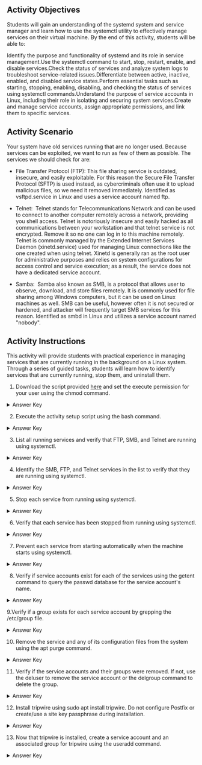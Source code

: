 ## Activity Objectives

Students will gain an understanding of the systemd system and service manager and learn how to use the systemctl utility to effectively manage services on their virtual machine. By the end of this activity, students will be able to:

Identify the purpose and functionality of systemd and its role in service management.Use the systemctl command to start, stop, restart, enable, and disable services.Check the status of services and analyze system logs to troubleshoot service-related issues.Differentiate between active, inactive, enabled, and disabled service states.Perform essential tasks such as starting, stopping, enabling, disabling, and checking the status of services using systemctl commands.Understand the purpose of service accounts in Linux, including their role in isolating and securing system services.Create and manage service accounts, assign appropriate permissions, and link them to specific services.

## Activity Scenario

Your system have old services running that are no longer used. Because services can be exploited, we want to run as few of them as possible. The services we should check for are:

- File Transfer Protocol (FTP): This file sharing service is outdated, insecure, and easily exploitable. For this reason the Secure File Transfer Protocol (SFTP) is used instead, as cybercriminals often use it to upload malicious files, so we need it removed immediately. Identified as vsftpd.service in Linux and uses a service account named ftp.

- Telnet:  Telnet stands for Telecommunications Network and can be used to connect to another computer remotely across a network, providing you shell access. Telnet is notoriously insecure and easily hacked as all communications between your workstation and that telnet service is not encrypted. Remove it so no one can log in to this machine remotely. Telnet is commonly managed by the Extended Internet Services Daemon (xinetd.service) used for managing Linux connections like the one created when using telnet. Xinetd is generally ran as the root user for administrative purposes and relies on system configurations for access control and service execution; as a result, the service does not have a dedicated service account.

- Samba:  Samba also known as SMB, is a protocol that allows user to observe, download, and store files remotely. It is commonly used for file sharing among Windows computers, but it can be used on Linux machines as well. SMB can be useful, however often it is not secured or hardened, and attacker will frequently target SMB services for this reason. Identified as smbd in Linux and utilizes a service account named "nobody".

## Activity Instructions

This activity will provide students with practical experience in managing services that are currently running in the background on a Linux system. Through a series of guided tasks, students will learn how to identify services that are currently running, stop them, and uninstall them.
1. Download the script provided [here](https://drive.google.com/file/d/10blqzUTEvXAzHmt1IEWHyVooVjECQz80/view) and set the execute permission for your user using the chmod command.
<details closed> 
   <summary>Answer Key</summary>
   <code>sudo chmod u+x /pathtoFile/4.6.2-ActivitySetupScript.sh</code>
</details>

2. Execute the activity setup script using the bash command.
<details closed> 
   <summary>Answer Key</summary>
   <code>sudo bash /pathtoFile/4.6.2-ActivitySetupScript.sh</code>
</details>

3. List all running services and verify that FTP, SMB, and Telnet are running using systemctl.  
<details closed> 
   <summary>Answer Key</summary>
   <code>systemctl  -t service --all --state=running| grep -E 'vsftpd|xinetd|smbd' </code>
</details>

4. Identify the SMB, FTP, and Telnet services in the list to verify that they are running using systemctl.
<details closed> 
   <summary>Answer Key</summary>
   <code>systemctl status smbd.service vsftpd.service xinetd.service </code>
</details>

5.  Stop each service from running using systemctl. 
<details closed> 
   <summary>Answer Key</summary>
   <code>sudo systemctl stop smbd.service vsftpd.service xinetd.service </code>
</details>

6. Verify that each service has been stopped from running using systemctl.
<details closed> 
   <summary>Answer Key</summary>
   <code>systemctl status smbd.service vsftpd.service xinetd.service </code>
</details>

7. Prevent each service from starting automatically when the machine starts using systemctl.
<details closed> 
   <summary>Answer Key</summary>
   <code>sudo systemctl disable smbd.service vsftpd.service xinetd.service </code>
</details>

8.  Verify if service accounts exist for each of the services using the getent command to query the passwd database for the service account's name. 
<details closed> 
   <summary>Answer Key</summary>
   <code>sudo apt purge -y smbd vsftpd telnetd</code>
</details>

9.Verify if a group exists for each service account by grepping the /etc/group file.
<details closed> 
   <summary>Answer Key</summary>
   <code>grep -E 'telnet|ftp|samba' /etc/group</code>
</details>

10. Remove the service and any of its configuration files from the system using the apt purge command.
<details closed> 
   <summary>Answer Key</summary>
   <code>sudo apt purge -y smbd vsftpd telnetd</code>
</details>

11. Verify if the service accounts and their groups were removed. If not, use the deluser to remove the service account or the delgroup command to delete the group.
<details closed> 
   <summary>Answer Key</summary>
   The <code>app purge</code> command previously executed removed the assoicated service account for the FTP service. However, if you execute apt remove you will have to remove the service account by running <code>sudo deluser --remove-all-files [service_acct_name]</code>. To delete the SambaShare group execute: <code>sudo delgroup sambashare</code>
</details>

12. Install tripwire using sudo apt install tripwire. Do not configure Postfix or create/use a site key passphrase during installation.
<details closed> 
   <summary>Answer Key</summary>
   <code>sudo apt install tripwire</code>
</details>

13. Now that tripwire is installed, create a service account and an associated group for tripwire using the useradd command.
<details closed> 
   <summary>Answer Key</summary>
   <code>sudo useradd --system --group --disabled-login --no-create-home tripwire</code>
</details>

